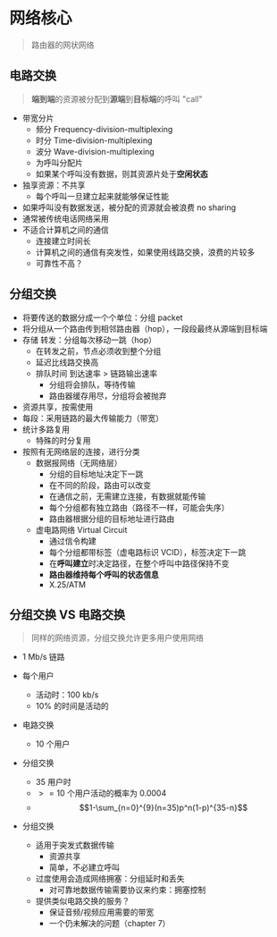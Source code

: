 # 网络核心
> 路由器的网状网络

## 电路交换
> **端到端**的资源被分配到**源端**到**目标端**的呼叫 "call"

- 带宽分片
  - 频分 Frequency-division-multiplexing
  - 时分 Time-division-multiplexing
  - 波分 Wave-division-multiplexing
  - 为呼叫分配片
  - 如果某个呼叫没有数据，则其资源片处于**空闲状态**
- 独享资源：不共享
  - 每个呼叫一旦建立起来就能够保证性能
- 如果呼叫没有数据发送，被分配的资源就会被浪费 no sharing
- 通常被传统电话网络采用
- 不适合计算机之间的通信
  - 连接建立时间长
  - 计算机之间的通信有突发性，如果使用线路交换，浪费的片较多
  - 可靠性不高？

## 分组交换
- 将要传送的数据分成一个个单位：分组 packet
- 将分组从一个路由传到相邻路由器（hop），一段段最终从源端到目标端
- 存储 转发：分组每次移动一跳（hop）
  - 在转发之前，节点必须收到整个分组
  - 延迟比线路交换高
  - 排队时间 到达速率 > 链路输出速率
    - 分组将会排队，等待传输
    - 路由器缓存用尽，分组将会被抛弃
- 资源共享，按需使用
- 每段：采用链路的最大传输能力（带宽）
- 统计多路复用
  - 特殊的时分复用
- 按照有无网络层的连接，进行分类
  - 数据报网络（无网络层）
    - 分组的目标地址决定下一跳
    - 在不同的阶段，路由可以改变
    - 在通信之前，无需建立连接，有数据就能传输
    - 每个分组都有独立路由（路径不一样，可能会失序）
    - 路由器根据分组的目标地址进行路由
  - 虚电路网络 Virtual Circuit
    - 通过信令构建
    - 每个分组都带标签（虚电路标识 VCID），标签决定下一跳
    - 在**呼叫建立**时决定路径，在整个呼叫中路径保持不变
    - **路由器维持每个呼叫的状态信息**
    - X.25/ATM


## 分组交换 VS 电路交换
> 同样的网络资源，分组交换允许更多用户使用网络

- 1 Mb/s 链路
- 每个用户
  - 活动时：100 kb/s
  - 10% 的时间是活动的
- 电路交换
  - 10 个用户
- 分组交换
  - 35 用户时
  - $>=10$ 个用户活动的概率为 0.0004
  - $$1-\sum_{n=0}^{9}(n=35)p^n(1-p)^{35-n}$$

- 分组交换 
  - 适用于突发式数据传输
    - 资源共享
    - 简单，不必建立呼叫
  - 过度使用会造成网络拥塞：分组延时和丢失
    - 对可靠地数据传输需要协议来约束：拥塞控制
  - 提供类似电路交换的服务？
    - 保证音频/视频应用需要的带宽
    - 一个仍未解决的问题（chapter 7）
